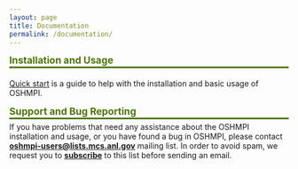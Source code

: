 ```yaml
---
layout: page
title: Documentation
permalink: /documentation/
---
```


<p style="margin-bottom: 1px"><strong><span style="color: #4d7508;font-size: 13pt">Installation and Usage</span></strong></p>
<div style="padding-top: 5px;border-top: 3px solid #4d7508">
  <p><a href="http://127.0.0.1:4000/quick_start/">Quick start</a> is a guide to help with the installation and basic usage of OSHMPI.</p>
  <p style="margin-bottom: 1px"><strong><span style="color: #4d7508;font-size: 13pt">Support and Bug Reporting</span></strong></p>
  
  <div style="padding-top: 5px;border-top: 3px solid #4d7508">If you have problems that need any assistance about the OSHMPI installation and usage, or you have found a bug in OSHMPI, please contact <a href="oshmpi-users@lists.mcs.anl.gov"><strong>oshmpi-users@lists.mcs.anl.gov</strong></a> mailing list. In order to avoid spam, we request you to <a href="https://lists.mcs.anl.gov/mailman/listinfo/oshmpi-users" target="_blank" rel="noopener"><strong>subscribe</strong></a> to this list before sending an email.</div>
</div>




 